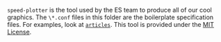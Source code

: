 `speed-plotter` is the tool used by the ES team to produce all of our cool graphics. The `\*.conf` files in this folder are the boilerplate specification files. For examples, look at [`articles`](http://github.com/electoralstats/articles). This tool is provided under the [MIT License](http://opensource.org/licenses/MIT).

